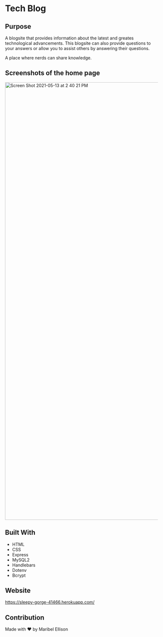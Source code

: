 # Tech Blog

## Purpose
A blogsite that provides information about the latest and greates technological advancements. This blogsite can also provide questions to your answers or allow you to assist others by answering their questions.

A place where nerds can share knowledge.

## Screenshots of the home page
<img width="1440" alt="Screen Shot 2021-05-13 at 2 40 21 PM" src="https://user-images.githubusercontent.com/77599753/118191300-3ad1f900-b3f9-11eb-89bd-cd680e7bbb82.png">

## Built With
* HTML
* CSS
* Express
* MySQL2
* Handlebars
* Dotenv
* Bcrypt

## Website
https://sleepy-gorge-41466.herokuapp.com/

## Contribution
Made with ❤️ by Maribel Ellison
